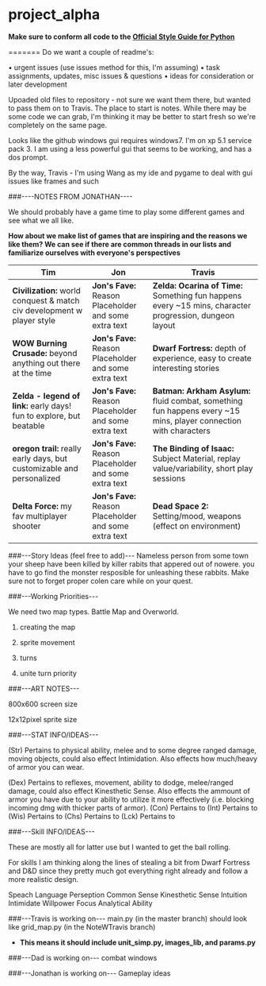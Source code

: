 project_alpha
=============

**Make sure to conform all code to the [Official Style Guide for Python](http://legacy.python.org/dev/peps/pep-0008/)**

=======
Do we want a couple of readme's:

• urgent issues (use issues method for this, I'm assuming)
• task assignments, updates, misc issues & questions
• ideas for consideration or later development

Upoaded old files to repository - not sure we want them there, but wanted to pass them on to Travis. The place to start is notes. While there may be some code we can grab, I'm thinking it may be better to start fresh so we're completely on the same page.

Looks like the github windows gui requires windows7. I'm on xp 5.1 service pack 3. I am using a less powerful gui that seems to be working, and has a dos prompt.

By the way, Travis - I'm using Wang as my ide and pygame to deal with gui issues like frames and such

###----NOTES FROM JONATHAN----

We should probably have a game time to play some different games and see what we all like.

**How about we make list of games that are inspiring and the reasons we like them? We can see if there are common threads in our lists and familiarize ourselves with everyone's perspectives**

Tim | Jon | Travis
--- | --- | ---
**Civilization:** world conquest & match civ development w player style  | **Jon's Fave:** Reason Placeholder <br> and some extra text | **Zelda: Ocarina of Time:** Something fun happens every ~15 mins, character progression, dungeon layout |   
**WOW Burning Crusade:** beyond anything out there at the time | **Jon's Fave:** Reason Placeholder <br> and some extra text | **Dwarf Fortress:** depth of experience, easy to create interesting stories |
**Zelda - legend of link:** early days! fun to explore, but beatable  |  **Jon's Fave:** Reason Placeholder <br> and some extra text | **Batman: Arkham Asylum:** fluid combat, something fun happens every ~15 mins, player connection with characters |
**oregon trail:** really early days, but customizable and personalized | **Jon's Fave:** Reason Placeholder <br> and some extra text | **The Binding of Isaac:** Subject Material, replay value/variability, short play sessions |
**Delta Force:** my fav multiplayer shooter | **Jon's Fave:** Reason Placeholder <br> and some extra text | **Dead Space 2:** Setting/mood, weapons (effect on environment) | 

###---Story Ideas (feel free to add)---
Nameless person from some town 
your sheep have been killed by killer rabits that appered out of nowere.
you have to go find the monster resposible for unleashing these rabbits.
Make sure not to forget proper colen care while on your quest.

###---Working Priorities---

We need two map types. Battle Map and Overworld.

1. creating the map

2. sprite movement

3. turns

4. unite turn priority

###---ART NOTES---

800x600 screen size

12x12pixel sprite size


###---STAT INFO/IDEAS---

(Str) Pertains to physical ability, melee and to some degree ranged damage, moving objects,
could also effect Intimidation. Also effects how much/heavy of armor you can wear.

(Dex) Pertains to reflexes, movement, ability to dodge, melee/ranged damage, could also effect Kinesthetic Sense.
Also effects the ammount of armor you have due to your ability to utilize it more effectively (i.e. blocking incoming dmg with thicker parts of armor).
(Con) Pertains to
(Int) Pertains to
(Wis) Pertains to
(Chs) Pertains to
(Lck) Pertains to

###---Skill INFO/IDEAS---

These are mostly all for latter use but I wanted to get the ball rolling.

For skills I am thinking along the lines of stealing a bit from Dwarf Fortress and D&D since
they pretty much got everything right already and follow a more realistic design.

Speach
Language
Perseption
Common Sense
Kinesthetic Sense
Intuition
Intimidate
Willpower
Focus
Analytical Ability

###---Travis is working on---
main.py (in the master branch) should look like grid_map.py (in the NoteWTravis branch)
* **This means it should include unit\_simp.py, images\_lib, and params.py**

###---Dad is working on---
combat windows

###---Jonathan is working on---
Gameplay ideas

